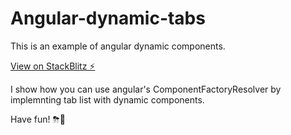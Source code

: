 # Angular-dynamic-tabs

This is an example of angular dynamic components.

[View on StackBlitz ⚡️](https://stackblitz.com/edit/angular-dynamic-tabs-jybfb)

I show how you can use angular's ComponentFactoryResolver by implemnting tab list with dynamic components.

Have fun! ⛈🌈
